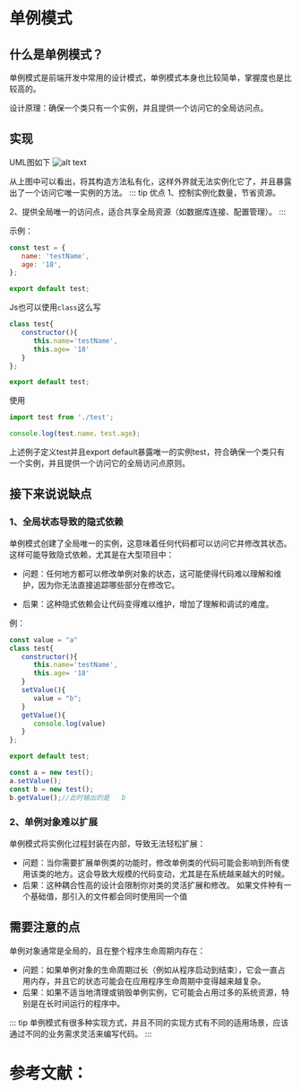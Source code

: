 # 单例模式

## 什么是单例模式？

单例模式是前端开发中常用的设计模式，单例模式本身也比较简单，掌握度也是比较高的。

设计原理：确保一个类只有一个实例，并且提供一个访问它的全局访问点。

## 实现

UML图如下
![alt text](/img/JS/singletonUML.png)

从上图中可以看出，将其构造方法私有化，这样外界就无法实例化它了，并且暴露出了一个访问它唯一实例的方法。
::: tip 优点
1、控制实例化数量，节省资源。

2、提供全局唯一的访问点，适合共享全局资源（如数据库连接、配置管理）。
:::

示例：

```js
const test = {
   name: 'testName',
   age: '18',
};

export default test;
```

Js也可以使用`class`这么写

```js
class test{
   constructor(){
      this.name='testName',
      this.age= '18'
   }
};

export default test;
```

使用

```js
import test from './test';

console.log(test.name，test.age);
```

上述例子定义test并且export default暴露唯一的实例test，符合确保一个类只有一个实例，并且提供一个访问它的全局访问点原则。

## 接下来说说缺点

### 1、全局状态导致的隐式依赖

单例模式创建了全局唯一的实例，这意味着任何代码都可以访问它并修改其状态。这样可能导致隐式依赖，尤其是在大型项目中：

- 问题：任何地方都可以修改单例对象的状态，这可能使得代码难以理解和维护，因为你无法直接追踪哪些部分在修改它。

- 后果：这种隐式依赖会让代码变得难以维护，增加了理解和调试的难度。

例：
```js
const value = "a"
class test{
   constructor(){
      this.name='testName',
      this.age= '18'
   }
   setValue(){
      value = "b";
   }
   getValue(){
      console.log(value)
   }
};

export default test;
```

```js
const a = new test();
a.setValue();
const b = new test();
b.getValue();//此时输出的是   b
```
### 2、单例对象难以扩展

单例模式将实例化过程封装在内部，导致无法轻松扩展：

- 问题：当你需要扩展单例类的功能时，修改单例类的代码可能会影响到所有使用该类的地方。这会导致大规模的代码变动，尤其是在系统越来越大的时候。
- 后果：这种耦合性高的设计会限制你对类的灵活扩展和修改。
如果文件种有一个基础值，那引入的文件都会同时使用同一个值

## 需要注意的点
单例对象通常是全局的，且在整个程序生命周期内存在：

- 问题：如果单例对象的生命周期过长（例如从程序启动到结束），它会一直占用内存，并且它的状态可能会在应用程序生命周期中变得越来越复杂。
- 后果：如果不适当地清理或销毁单例实例，它可能会占用过多的系统资源，特别是在长时间运行的程序中。

::: tip 
单例模式有很多种实现方式，并且不同的实现方式有不同的适用场景，应该通过不同的业务需求灵活来编写代码。
:::

# 参考文献：

<CustomLink title='《设计模式在前端开发中的实践（十二）——单例模式》'  href='https://juejin.cn/post/7325800801040793637?searchId=20241116102055C39C443D65D2901A0E5B'/>
<CustomLink title='《想成为中高级前端，必须理解这10种javascript设计模式》'  href='https://juejin.cn/post/7433277439634096168'/>

